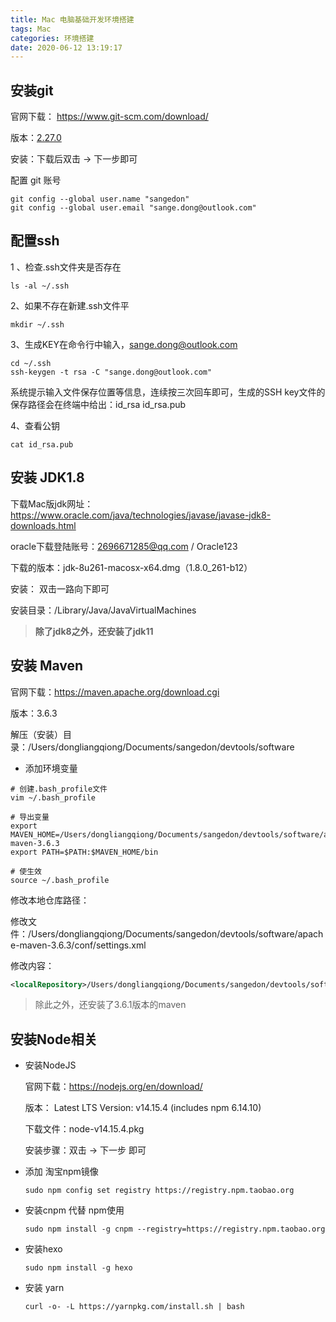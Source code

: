 ```yaml
---
title: Mac 电脑基础开发环境搭建
tags: Mac
categories: 环境搭建
date: 2020-06-12 13:19:17
---
```


<!-- more -->

## 安装git

官网下载： https://www.git-scm.com/download/

版本：[2.27.0](https://sourceforge.net/projects/git-osx-installer/files/git-2.27.0-intel-universal-mavericks.dmg/download?use_mirror=autoselect)

安装：下载后双击 -> 下一步即可

配置 git 账号

```shell
git config --global user.name "sangedon"
git config --global user.email "sange.dong@outlook.com"
```



## 配置ssh

1 、检查.ssh文件夹是否存在

```shell
ls -al ~/.ssh
```

2、如果不存在新建.ssh文件平

```shell
mkdir ~/.ssh
```

3、生成KEY在命令行中输入，sange.dong@outlook.com

```shell
cd ~/.ssh
ssh-keygen -t rsa -C "sange.dong@outlook.com"
```

系统提示输入文件保存位置等信息，连续按三次回车即可，生成的SSH key文件的保存路径会在终端中给出：id_rsa      id_rsa.pub

4、查看公钥

```shell
cat id_rsa.pub
```



## 安装 JDK1.8

下载Mac版jdk网址：https://www.oracle.com/java/technologies/javase/javase-jdk8-downloads.html

oracle下载登陆账号：2696671285@qq.com / Oracle123

下载的版本：jdk-8u261-macosx-x64.dmg（1.8.0_261-b12）

安装： 双击一路向下即可

安装目录：/Library/Java/JavaVirtualMachines

> **除了jdk8之外，还安装了jdk11**



## 安装 Maven

官网下载：https://maven.apache.org/download.cgi

版本：3.6.3

解压（安装）目录：/Users/dongliangqiong/Documents/sangedon/devtools/software

- 添加环境变量

```shell
# 创建.bash_profile文件
vim ~/.bash_profile

# 导出变量
export MAVEN_HOME=/Users/dongliangqiong/Documents/sangedon/devtools/software/apache-maven-3.6.3
export PATH=$PATH:$MAVEN_HOME/bin

# 使生效
source ~/.bash_profile
```

修改本地仓库路径：

修改文件：/Users/dongliangqiong/Documents/sangedon/devtools/software/apache-maven-3.6.3/conf/settings.xml 

修改内容：

```xml
<localRepository>/Users/dongliangqiong/Documents/sangedon/devtools/software/maven-repo</localRepository>
```

> 除此之外，还安装了3.6.1版本的maven

## 安装Node相关

- 安装NodeJS

  官网下载：https://nodejs.org/en/download/

  版本： Latest LTS Version: v14.15.4 (includes npm 6.14.10)

  下载文件：node-v14.15.4.pkg

  安装步骤：双击 -> 下一步 即可


- 添加 淘宝npm镜像

  ```shell
  sudo npm config set registry https://registry.npm.taobao.org
  ```

- 安装cnpm 代替 npm使用

  ```shell
  sudo npm install -g cnpm --registry=https://registry.npm.taobao.org
  ```


- 安装hexo

  ```shell
  sudo npm install -g hexo
  ```

- 安装 yarn

  ```shell
  curl -o- -L https://yarnpkg.com/install.sh | bash
  ```

  

